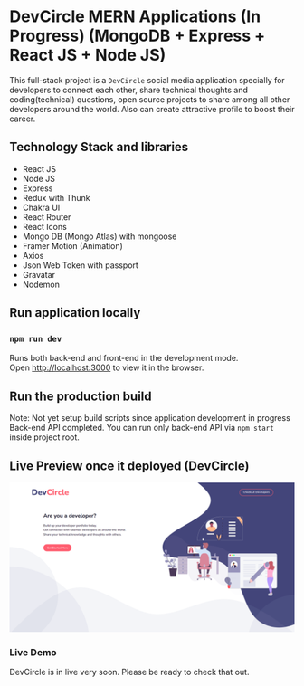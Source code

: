 # DevCircle MERN Applications (In Progress) (MongoDB + Express + React JS + Node JS)

This full-stack project is a `DevCircle` social media application specially for developers to connect each other, share technical
thoughts and coding(technical) questions, open source projects to share among all other developers around the world. Also can create attractive profile to boost their career.

## Technology Stack and libraries

- React JS
- Node JS
- Express
- Redux with Thunk
- Chakra UI
- React Router
- React Icons
- Mongo DB (Mongo Atlas) with mongoose
- Framer Motion (Animation)
- Axios
- Json Web Token with passport
- Gravatar
- Nodemon

## Run application locally

### `npm run dev`

Runs both back-end and front-end in the development mode.<br />
Open [http://localhost:3000](http://localhost:3000) to view it in the browser.

## Run the production build

Note: Not yet setup build scripts since application development in progress
Back-end API completed. You can run only back-end API via `npm start` inside project root.

## Live Preview once it deployed (DevCircle)

![DevCircle](https://raw.githubusercontent.com/SubashRandika/devcircle/master/DevCirclePreview.png)

### Live Demo

DevCircle is in live very soon. Please be ready to check that out.
